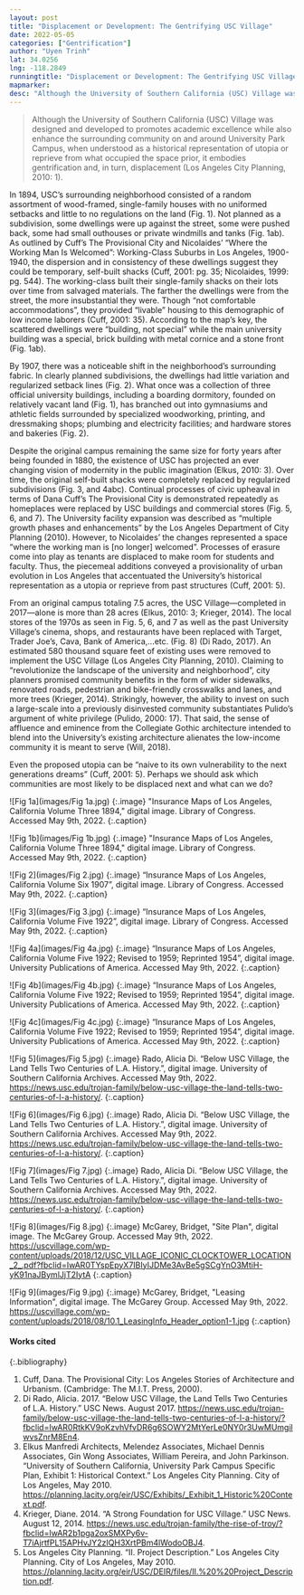 ```yaml
---
layout: post
title: "Displacement or Development: The Gentrifying USC Village"
date: 2022-05-05
categories: ["Gentrification"]
author: "Uyen Trinh"
lat: 34.0256
lng: -118.2849
runningtitle: "Displacement or Development: The Gentrifying USC Village"
mapmarker: 
desc: "Although the University of Southern California (USC) Village was designed and developed to promotes academic excellence while also enhance the surrounding community on and around University Park Campus⁠, when understood as a historical representation of utopia or reprieve from what occupied the space prior, it embodies gentrification and, in turn, displacement (Los Angeles City Planning, 2010: 1)."
---
```

 >Although the University of Southern California (USC) Village was designed and developed to promotes academic excellence while also enhance the surrounding community on and around University Park Campus⁠, when understood as a historical representation of utopia or reprieve from what occupied the space prior, it embodies gentrification and, in turn, displacement (Los Angeles City Planning, 2010: 1).
 >
In 1894, USC’s surrounding neighborhood consisted of a random assortment of wood-framed, single-family houses with no uniformed setbacks and little to no regulations on the land (Fig. 1). Not planned as a subdivision, some dwellings were up against the street, some were pushed back, some had small outhouses or private windmills and tanks (Fig. 1ab). As outlined by Cuff’s The Provisional City and Nicolaides’ “Where the Working Man Is Welcomed”: Working-Class Suburbs in Los Angeles, 1900-1940, the dispersion and in consistency of these dwellings suggest they could be temporary, self-built shacks (Cuff, 2001: pg. 35; Nicolaides, 1999: pg. 544). The working-class built their single-family shacks on their lots over time from salvaged materials. The farther the dwellings were from the street, the more insubstantial they were. Though “not comfortable accommodations”, they provided “livable” housing to this demographic of low income laborers (Cuff, 2001: 35). According to the map’s key, the scattered dwellings were “building, not special” while the main university building was a special, brick building with metal cornice and a stone front (Fig. 1ab).
>
By 1907, there was a noticeable shift in the neighborhood’s surrounding fabric. In clearly planned subdivisions, the dwellings had little variation and regularized setback lines (Fig. 2). What once was a collection of three official university buildings, including a boarding dormitory, founded on relatively vacant land (Fig. 1), has branched out into gymnasiums and athletic fields surrounded by specialized woodworking, printing, and dressmaking shops; plumbing and electricity facilities; and hardware stores and bakeries (Fig. 2). 
>
Despite the original campus remaining the same size for forty years after being founded in 1880, the existence of USC has projected an ever changing vision of modernity in the public imagination (Elkus, 2010: 3). Over time, the original self-built shacks were completely replaced by regularized subdivisions (Fig. 3, and 4abc). Continual processes of civic upheaval in terms of Dana Cuff’s The Provisional City is demonstrated repeatedly as homeplaces were replaced by USC buildings and commercial stores (Fig. 5, 6, and 7). The University facility expansion was described as “multiple growth phases and enhancements” by the Los Angeles Department of City Planning (2010). However, to Nicolaides’ the changes represented a space “where the working man is [no longer] welcomed”. Processes of erasure come into play as tenants are displaced to make room for students and faculty. Thus, the piecemeal additions conveyed a provisionality of urban evolution in Los Angeles that accentuated the University’s historical representation as a utopia or reprieve from past structures (Cuff, 2001: 5). 
>
From an original campus totaling 7.5 acres, the USC Village—completed in 2017—alone is more than 28 acres (Elkus, 2010: 3; Krieger, 2014). The local stores of the 1970s as seen in Fig. 5, 6, and 7 as well as the past University Village’s cinema, shops, and restaurants have been replaced with Target, Trader Joe’s, Cava, Bank of America,...etc. (Fig. 8) (Di Rado, 2017). An estimated 580 thousand square feet of existing uses were removed to implement the USC Village (Los Angeles City Planning, 2010). Claiming to “revolutionize the landscape of the university and neighborhood”, city planners promised community benefits in the form of wider sidewalks, renovated roads, pedestrian and bike-friendly crosswalks and lanes, and more trees (Krieger, 2014). Strikingly, however, the ability to invest on such a large-scale into a previously disinvested community substantiates Pulido’s argument of white privilege (Pulido, 2000: 17). That said, the sense of affluence and eminence from the Collegiate Gothic architecture intended to blend into the University’s existing architecture alienates the low-income community it is meant to serve (Will, 2018). 
>
Even the proposed utopia can be “naive to its own vulnerability to the next generations dreams” (Cuff, 2001: 5). Perhaps we should ask which communities are most likely to be displaced next and what can we do?


![Fig 1a](images/Fig 1a.jpg)
  {:.image} 
"Insurance Maps of Los Angeles, California Volume Three 1894," digital image. Library of Congress. Accessed May 9th, 2022.
  {:.caption} 

![Fig 1b](images/Fig 1b.jpg)
   {:.image} 
"Insurance Maps of Los Angeles, California Volume Three 1894," digital image. Library of Congress. Accessed May 9th, 2022.
   {:.caption} 
   
![Fig 2](images/Fig 2.jpg)
   {:.image} 
“Insurance Maps of Los Angeles, California Volume Six 1907”, digital image. Library of Congress. Accessed May 9th, 2022.
   {:.caption} 

![Fig 3](images/Fig 3.jpg)
   {:.image} 
“Insurance Maps of Los Angeles, California Volume Five 1922”, digital image. Library of Congress. Accessed May 9th, 2022.
   {:.caption} 

![Fig 4a](images/Fig 4a.jpg)
   {:.image} 
“Insurance Maps of Los Angeles, California Volume Five 1922; Revised to 1959; Reprinted 1954”, digital image. University Publications of America. Accessed May 9th, 2022.
   {:.caption} 

![Fig 4b](images/Fig 4b.jpg)
   {:.image} 
“Insurance Maps of Los Angeles, California Volume Five 1922; Revised to 1959; Reprinted 1954”, digital image. University Publications of America. Accessed May 9th, 2022.
   {:.caption} 

![Fig 4c](images/Fig 4c.jpg)
   {:.image} 
“Insurance Maps of Los Angeles, California Volume Five 1922; Revised to 1959; Reprinted 1954”, digital image. University Publications of America. Accessed May 9th, 2022.
   {:.caption} 

![Fig 5](images/Fig 5.jpg)
   {:.image} 
Rado, Alicia Di. “Below USC Village, the Land Tells Two Centuries of L.A. History.”, digital image. University of Southern California Archives. Accessed May 9th, 2022. https://news.usc.edu/trojan-family/below-usc-village-the-land-tells-two-centuries-of-l-a-history/.
   {:.caption} 

![Fig 6](images/Fig 6.jpg)
   {:.image} 
Rado, Alicia Di. “Below USC Village, the Land Tells Two Centuries of L.A. History.”, digital image. University of Southern California Archives. Accessed May 9th, 2022. https://news.usc.edu/trojan-family/below-usc-village-the-land-tells-two-centuries-of-l-a-history/.
   {:.caption} 

![Fig 7](images/Fig 7.jpg)
   {:.image} 
Rado, Alicia Di. “Below USC Village, the Land Tells Two Centuries of L.A. History.”, digital image. University of Southern California Archives. Accessed May 9th, 2022. https://news.usc.edu/trojan-family/below-usc-village-the-land-tells-two-centuries-of-l-a-history/.
   {:.caption} 

![Fig 8](images/Fig 8.jpg)
   {:.image} 
McGarey, Bridget, "Site Plan", digital image. The McGarey Group. Accessed May 9th, 2022. https://uscvillage.com/wp-content/uploads/2018/12/USC_VILLAGE_ICONIC_CLOCKTOWER_LOCATION_2_.pdf?fbclid=IwAR0TYspEpyX7IBIyIJDMe3AvBe5gSCgYnO3MtiH-yK91naJBymlJjT2IytA
   {:.caption} 

![Fig 9](images/Fig 9.jpg)
   {:.image} 
McGarey, Bridget, "Leasing Information", digital image. The McGarey Group. Accessed May 9th, 2022. https://uscvillage.com/wp-content/uploads/2018/08/10.1_LeasingInfo_Header_option1-1.jpg
   {:.caption} 


#### Works cited

{:.bibliography}
1. Cuff, Dana.  The Provisional City: Los Angeles Stories of Architecture and Urbanism.   (Cambridge:  The M.I.T. Press, 2000).
2. Di Rado, Alicia. 2017. “Below USC Village, the Land Tells Two Centuries of L.A. History.” USC News. August 2017. https://news.usc.edu/trojan-family/below-usc-village-the-land-tells-two-centuries-of-l-a-history/?fbclid=IwAR0RtkKV9oKzvhVfvDR6g6SOWY2MtYerLe0NY0r3UwMUmgilwvsZnrM8En4.
3. Elkus Manfredi Architects, Melendez Associates, Michael Dennis Associates, Gin Wong Associates, William Pereira, and John Parkinson. “University of Southern California, University Park Campus Specific Plan, Exhibit 1: Historical Context.” Los Angeles City Planning. City of Los Angeles, May 2010. https://planning.lacity.org/eir/USC/Exhibits/_Exhibit_1_Historic%20Context.pdf.
4. Krieger, Diane. 2014. “A Strong Foundation for USC Village.” USC News. August 12, 2014. https://news.usc.edu/trojan-family/the-rise-of-troy/?fbclid=IwAR2b1pga2oxSMXPy6v-T7iAjrtfPL15APHvJY2zIQH3XrtPBm4lWodoOBJ4.
5. Los Angeles City Planning. “II. Project Description.” Los Angeles City Planning. City of Los Angeles, May 2010. https://planning.lacity.org/eir/USC/DEIR/files/II.%20%20Project_Description.pdf.
